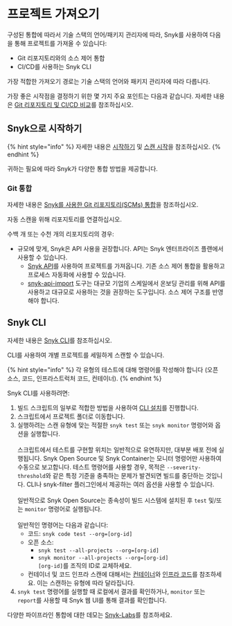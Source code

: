 # 프로젝트 가져오기

구성된 통합에 따라서 기술 스택의 언어/패키지 관리자에 따라, Snyk를 사용하여 다음을 통해 프로젝트를 가져올 수 있습니다:

* Git 리포지토리와의 소스 제어 통합
* CI/CD를 사용하는 Snyk CLI

가장 적합한 가져오기 경로는 기술 스택의 언어와 패키지 관리자에 따라 다릅니다.

가장 좋은 시작점을 결정하기 위한 몇 가지 주요 포인트는 다음과 같습니다. 자세한 내용은 [Git 리포지토리 및 CI/CD 비교](../../../scm-ide-and-ci-cd-integrations/git-repository-and-ci-cd-integrations-comparisons.md)를 참조하십시오.

## Snyk으로 시작하기

{% hint style="info" %}
자세한 내용은 [시작하기](../../../getting-started/) 및 [스캔 시작](../../../scan-with-snyk/start-scanning.md)을 참조하십시오.
{% endhint %}

귀하는 필요에 따라 Snyk가 다양한 통합 방법을 제공합니다.

### Git 통합

자세한 내용은 [Snyk를 사용한 Git 리포지토리(SCMs) 통합](../../../scm-ide-and-ci-cd-integrations/snyk-scm-integrations/)을 참조하십시오.

자동 스캔을 위해 리포지토리를 연결하십시오.

수백 개 또는 수천 개의 리포지토리의 경우:

* 규모에 맞게, Snyk은 API 사용을 권장합니다. API는 Snyk 엔터프라이즈 플랜에서 사용할 수 있습니다.
  * [Snyk API](../../../snyk-api/)를 사용하여 프로젝트를 가져옵니다. 기존 소스 제어 통합을 활용하고 프로세스 자동화에 사용할 수 있습니다.
  * [snyk-api-import](../../../scan-with-snyk/snyk-tools/tool-snyk-api-import/) 도구는 대규모 기업의 스케일에서 온보딩 관리를 위해 API를 사용하고 대규모로 사용하는 것을 권장하는 도구입니다. 소스 제어 구조를 반영해야 합니다.

## Snyk CLI

자세한 내용은 [Snyk CLI](../../../snyk-cli/)를 참조하십시오.

CLI를 사용하여 개별 프로젝트를 세밀하게 스캔할 수 있습니다.

{% hint style="info" %}
각 유형의 테스트에 대해 명령어를 작성해야 합니다 (오픈 소스, 코드, 인프라스트럭처 코드, 컨테이너).
{% endhint %}

Snyk CLI를 사용하려면:

1. 빌드 스크립트의 일부로 적합한 방법을 사용하여 [CLI 설치](https://docs.snyk.io/snyk-cli/install-or-update-the-snyk-cli)를 진행합니다.
2. 스크립트에서 프로젝트 폴더로 이동합니다.
3. 실행하려는 스캔 유형에 맞는 적절한 `snyk test` 또는 `snyk monitor` 명령어와 옵션을 실행합니다.\
   \
   스크립트에서 테스트를 구현할 위치는 일반적으로 유연하지만, 대부분 배포 전에 실행됩니다. Snyk Open Source 및 Snyk Container는 모니터 명령어만 사용하여 수동으로 보고합니다. 테스트 명령어를 사용할 경우, 목적은 `--severity-threshold`와 같은 특정 기준을 충족하는 문제가 발견되면 빌드를 중단하는 것입니다. CLI나 snyk-filter 플러그인에서 제공하는 여러 옵션을 사용할 수 있습니다.\
   \
   일반적으로 Snyk Open Source는 종속성이 빌드 시스템에 설치된 후 `test` 및/또는 `monitor` 명령어로 실행됩니다.\
   \
   일반적인 명령어는 다음과 같습니다:
   * 코드: `snyk code test --org=[org-id]`
   * 오픈 소스:
     * `snyk test --all-projects --org=[org-id]`
     * `snyk monitor --all-projects --org=[org-id]`\
       `[org-id]`를 조직의 ID로 교체하세요.
   * 컨테이너 및 코드 인프라 스캔에 대해서는 [컨테이너](../../../scan-with-snyk/snyk-container/scan-container-images.md)와 [인프라 코드](../../../scan-with-snyk/snyk-iac/)를 참조하세요. 이는 스캔하는 유형에 따라 달라집니다.
4. `snyk test` 명령어를 실행할 때 로컬에서 결과를 확인하거나, `monitor` 또는 `report`를 사용할 때 Snyk 웹 UI를 통해 결과를 확인합니다.

다양한 파이프라인 통합에 대한 데모는 [Snyk-Labs](https://github.com/snyk-labs/snyk-cicd-integration-examples)를 참조하세요.
